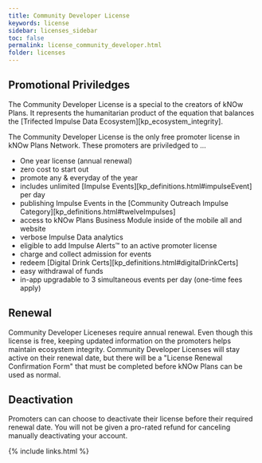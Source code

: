 ```yaml
---
title: Community Developer License
keywords: license
sidebar: licenses_sidebar
toc: false
permalink: license_community_developer.html
folder: licenses
---
```


## Promotional Priviledges
The Community Developer License is a special to the creators of kNOw Plans. It represents the humanitarian product of the equation that balances the [Trifected Impulse Data Ecosystem][kp_ecosystem_integrity].

The Community Developer License is the only free promoter license in kNOw Plans Network.  These promoters are priviledged to ...

* One year license (annual renewal)
* zero cost to start out
* promote any & everyday of the year
* includes unlimited [Impulse Events][kp_definitions.html#impulseEvent] per day
* publishing Impulse Events in the [Community Outreach Impulse Category][kp_definitions.html#twelveImpulses]
* access to kNOw Plans Business Module inside of the mobile all and website
* verbose Impulse Data analytics
* eligible to add Impulse Alerts™ to an active promoter license
* charge and collect admission for events
* redeem [Digital Drink Certs][kp_definitions.html#digitalDrinkCerts]
* easy withdrawal of funds
* in-app upgradable to 3 simultaneous events per day (one-time fees apply)

## Renewal
Community Developer Liceneses require annual renewal.  Even though this license is free, keeping updated information on the promoters helps maintain ecosystem integrity.  Community Developer Licenses will stay active on their renewal date, but there will be a "License Renewal Confirmation Form" that must be completed before kNOw Plans can be used as normal. 

## Deactivation
Promoters can can choose to deactivate their license before their required renewal date. You will not be given a pro-rated refund for canceling manually deactivating your account.


{% include links.html %}